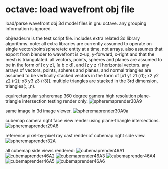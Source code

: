 # octave: load wavefront obj file
load/parse wavefront obj 3d model files in gnu octave. any grouping information is ignored.

objreader.m is the test script file. includes extra related 3d library algorithms.
note: all extra libraries are currently assumed to operate on single vector/point/sphere/etc entity at a time, not arrays.
also assumes that export from blender to wavefront is z-up, y-forward, x-right and that the mesh is triangulated.
all vectors, points, spheres and planes are assumed to be in the form of [x y z], [a b c d], and [z y z r] horizontal vectors.
any arrays of vectors, points, spheres and planes, and normal triangles are assumed to be vertically stacked vectors
in the form of [x1 y1 z1 (r1); x2 y2 z2 (r2); x3 y3 z3 (r3)]. multiple triangles are stacked in the 3rd dimension, triangles(:,:,n).

equirectangular spheremap 360 degree camera high resolution plane-triangle intersection testing render only.
![spheremaprender30A9](https://github.com/goofyseeker311/octaveloadwavefrontobj/assets/19920254/39538d49-7a03-482e-85e9-39fc2ff6105c)

same image in 3d image viewer.
![spheremaprender30A9a](https://github.com/goofyseeker311/octaveloadwavefrontobj/assets/19920254/37978ed2-4984-440c-8290-52208ea22a02)

cubemap camera right face view render using plane-triangle intersections.
![spheremaprender29A6](https://github.com/goofyseeker311/octaveloadwavefrontobj/assets/19920254/ceb9cf48-086b-451d-93e7-6553a150cc91)

reference pixel-by-pixel ray cast render of cubemap right side view.
![spheremaprender32A](https://github.com/goofyseeker311/octaveloadwavefrontobj/assets/19920254/b19c55de-86a7-4d1d-ac9c-26a9a61f0f06)

all cubemap side views rendered:
![cubemaprender46A1](https://github.com/goofyseeker311/octaveloadwavefrontobj/assets/19920254/69070172-258e-4dc5-8003-100a11ce8c4d)
![cubemaprender46A2](https://github.com/goofyseeker311/octaveloadwavefrontobj/assets/19920254/15cf459f-f948-44b1-82c0-b1cde706c7b4)
![cubemaprender46A3](https://github.com/goofyseeker311/octaveloadwavefrontobj/assets/19920254/2660e187-40e4-401f-b1c8-dc046b1a4ba3)
![cubemaprender46A4](https://github.com/goofyseeker311/octaveloadwavefrontobj/assets/19920254/200e068e-fcf3-43e1-8e9e-b00aacdb6f1f)
![cubemaprender46A5](https://github.com/goofyseeker311/octaveloadwavefrontobj/assets/19920254/9f050b03-92ba-49fb-b581-846a4200c86c)
![cubemaprender46A6](https://github.com/goofyseeker311/octaveloadwavefrontobj/assets/19920254/40d2f362-501a-4fa3-86e0-98d652123727)
